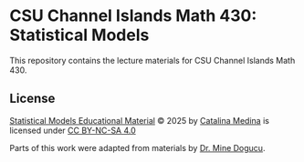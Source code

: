 # CSU Channel Islands Math 430: Statistical Models

This repository contains the lecture materials for CSU Channel Islands Math 430.

## License

<a href="https://github.com/csuci-math430/lectures">Statistical Models Educational Material</a> © 2025 by <a href="https://github.com/CatalinaMedina">Catalina Medina</a> is licensed under <a href="https://creativecommons.org/licenses/by-nc-sa/4.0/">CC BY-NC-SA 4.0</a><img src="https://mirrors.creativecommons.org/presskit/icons/cc.svg" alt="" style="max-width: 1em;max-height:1em;margin-left: .2em;"><img src="https://mirrors.creativecommons.org/presskit/icons/by.svg" alt="" style="max-width: 1em;max-height:1em;margin-left: .2em;"><img src="https://mirrors.creativecommons.org/presskit/icons/nc.svg" alt="" style="max-width: 1em;max-height:1em;margin-left: .2em;"><img src="https://mirrors.creativecommons.org/presskit/icons/sa.svg" alt="" style="max-width: 1em;max-height:1em;margin-left: .2em;">

Parts of this work were adapted from materials by [Dr. Mine Dogucu](https://www.minedogucu.com/).